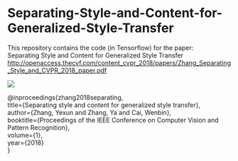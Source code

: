 # Separating-Style-and-Content-for-Generalized-Style-Transfer
This repository contains the code (in Tensorflow) for the paper:<br>
Separating Style and Content for Generalized Style Transfer
http://openaccess.thecvf.com/content_cvpr_2018/papers/Zhang_Separating_Style_and_CVPR_2018_paper.pdf

![](https://github.com/zhyxun/Separating-Style-and-Content-for-Generalized-Style-Transfer/raw/master/image/network.png)

@inproceedings{zhang2018separating,<br>
  title={Separating style and content for generalized style transfer},<br>
  author={Zhang, Yexun and Zhang, Ya and Cai, Wenbin},<br>
  booktitle={Proceedings of the IEEE Conference on Computer Vision and Pattern Recognition},<br>
  volume={1},<br>
  year={2018}<br>
}
